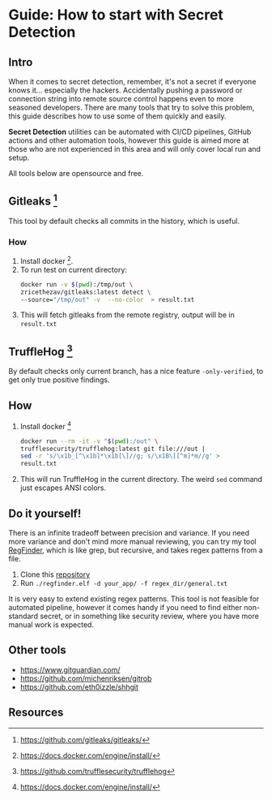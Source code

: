 # Guide: How to start with Secret Detection 

## Intro 

When it comes to secret detection, remember, it's not a secret if everyone knows it… especially the hackers. 
Accidentally pushing a password or connection string into remote source control happens even to more seasoned developers. There are many tools that try to solve this problem, this guide describes how to use some of them quickly and easily.

**Secret Detection** utilities can be automated with CI/CD pipelines, GitHub actions and other automation tools, however this guide is aimed more at those who are not experienced in this area and will only cover local run and setup. 

All tools below are opensource and free.
 
## Gitleaks [^2]

This tool by default checks all commits in the history, which is useful. 

### How 

1. Install docker [^1].
2. To run test on current directory:
    ```bash
    docker run -v $(pwd):/tmp/out \
    zricethezav/gitleaks:latest detect \
    --source="/tmp/out" -v  --no-color  > result.txt
    ```
3. This will fetch gitleaks from the remote registry, output will be in `result.txt`

## TruffleHog [^3]

By default checks only current branch, has a nice feature `-only-verified`, to get only true positive findings.

## How
1. Install docker [^1]
    ```bash
    docker run --rm -it -v "$(pwd):/out" \
    trufflesecurity/trufflehog:latest git file:///out | 
    sed -r 's/\x1b_[^\x1b]*\x1b[\]//g; s/\x1B\[[^m]*m//g' >
    result.txt
    ```
2. This will run TruffleHog in the current directory. The weird `sed` command just escapes ANSI colors.

## Do it yourself!

There is an infinite tradeoff between precision and variance. 
If you need more variance and don't mind more manual reviewing, you can try my tool [RegFinder](https://github.com/matejsmycka/regfinder), which is like grep, but recursive, and takes regex patterns from a file. 

1. Clone this [repository](https://github.com/matejsmycka/regfinder)
2. Run `./regfinder.elf -d your_app/ -f regex_dir/general.txt`

It is very easy to extend existing regex patterns. This tool is not feasible for automated pipeline, however it comes handy if you need to find either non-standard secret, or in something like security review, where you have more manual work is expected.

## Other tools

- https://www.gitguardian.com/
- https://github.com/michenriksen/gitrob
- https://github.com/eth0izzle/shhgit


## Resources 

[^1]: https://docs.docker.com/engine/install/
[^2]: https://github.com/gitleaks/gitleaks/
[^3]: https://github.com/trufflesecurity/trufflehog
[^4]: https://github.com/matejsmycka/regfinder
